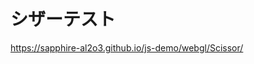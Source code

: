 シザーテスト
===========================================

https://sapphire-al2o3.github.io/js-demo/webgl/Scissor/
